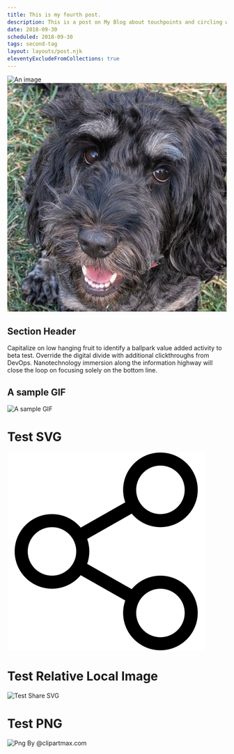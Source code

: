 ```yaml
---
title: This is my fourth post.
description: This is a post on My Blog about touchpoints and circling wagons.
date: 2018-09-30
scheduled: 2018-09-30
tags: second-tag
layout: layouts/post.njk
eleventyExcludeFromCollections: true
---
```


![An image](https://photos.app.goo.gl/AXKABcUbrw55pJnw9)![alt text](/img/squiggle.png)

## Section Header

Capitalize on low hanging fruit to identify a ballpark value added activity to beta test. Override the digital divide with additional clickthroughs from DevOps. Nanotechnology immersion along the information highway will close the loop on focusing solely on the bottom line.

## A sample GIF

![A sample GIF](https://thumbs.gfycat.com/EqualCreativeCowbird-max-1mb.gif)

# Test SVG

![Test Share SVG](/img/share.svg)

# Test Relative Local Image

![Test Share SVG](../../img/doener.jpg)

# Test PNG

![Png By @clipartmax.com](https://www.clipartmax.com/png/full/0-9896_film-clipart-free-to-use-public-domain-movie-clip-art-directors-board.png)
